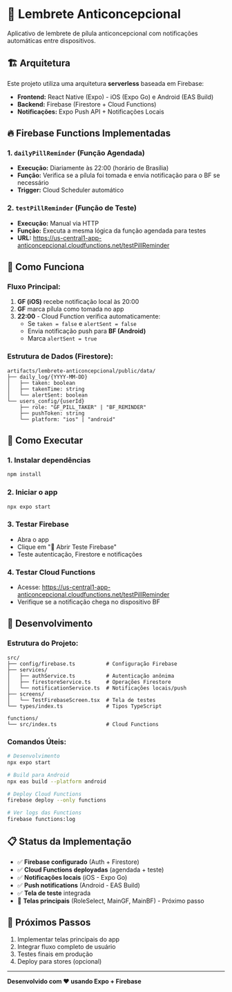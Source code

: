 # 💊 Lembrete Anticoncepcional

Aplicativo de lembrete de pílula anticoncepcional com notificações automáticas entre dispositivos.

## 🏗️ Arquitetura

Este projeto utiliza uma arquitetura **serverless** baseada em Firebase:

- **Frontend:** React Native (Expo) - iOS (Expo Go) e Android (EAS Build)
- **Backend:** Firebase (Firestore + Cloud Functions)
- **Notificações:** Expo Push API + Notificações Locais

## 🔥 Firebase Functions Implementadas

### 1. `dailyPillReminder` (Função Agendada)

- **Execução:** Diariamente às 22:00 (horário de Brasília)
- **Função:** Verifica se a pílula foi tomada e envia notificação para o BF se necessário
- **Trigger:** Cloud Scheduler automático

### 2. `testPillReminder` (Função de Teste)

- **Execução:** Manual via HTTP
- **Função:** Executa a mesma lógica da função agendada para testes
- **URL:** https://us-central1-app-anticoncepcional.cloudfunctions.net/testPillReminder

## 📱 Como Funciona

### Fluxo Principal:

1. **GF (iOS)** recebe notificação local às 20:00
2. **GF** marca pílula como tomada no app
3. **22:00** - Cloud Function verifica automaticamente:
   - Se `taken = false` e `alertSent = false`
   - Envia notificação push para **BF (Android)**
   - Marca `alertSent = true`

### Estrutura de Dados (Firestore):

```
artifacts/lembrete-anticoncepcional/public/data/
├── daily_log/{YYYY-MM-DD}
│   ├── taken: boolean
│   ├── takenTime: string
│   └── alertSent: boolean
└── users_config/{userId}
    ├── role: "GF_PILL_TAKER" | "BF_REMINDER"
    ├── pushToken: string
    └── platform: "ios" | "android"
```

## 🚀 Como Executar

### 1. Instalar dependências

```bash
npm install
```

### 2. Iniciar o app

```bash
npx expo start
```

### 3. Testar Firebase

- Abra o app
- Clique em "🧪 Abrir Teste Firebase"
- Teste autenticação, Firestore e notificações

### 4. Testar Cloud Functions

- Acesse: https://us-central1-app-anticoncepcional.cloudfunctions.net/testPillReminder
- Verifique se a notificação chega no dispositivo BF

## 🔧 Desenvolvimento

### Estrutura do Projeto:

```
src/
├── config/firebase.ts          # Configuração Firebase
├── services/
│   ├── authService.ts          # Autenticação anônima
│   ├── firestoreService.ts     # Operações Firestore
│   └── notificationService.ts  # Notificações locais/push
├── screens/
│   └── TestFirebaseScreen.tsx  # Tela de testes
└── types/index.ts              # Tipos TypeScript

functions/
└── src/index.ts                # Cloud Functions
```

### Comandos Úteis:

```bash
# Desenvolvimento
npx expo start

# Build para Android
npx eas build --platform android

# Deploy Cloud Functions
firebase deploy --only functions

# Ver logs das Functions
firebase functions:log
```

## 📋 Status da Implementação

- ✅ **Firebase configurado** (Auth + Firestore)
- ✅ **Cloud Functions deployadas** (agendada + teste)
- ✅ **Notificações locais** (iOS - Expo Go)
- ✅ **Push notifications** (Android - EAS Build)
- ✅ **Tela de teste** integrada
- 🔄 **Telas principais** (RoleSelect, MainGF, MainBF) - Próximo passo

## 🎯 Próximos Passos

1. Implementar telas principais do app
2. Integrar fluxo completo de usuário
3. Testes finais em produção
4. Deploy para stores (opcional)

---

**Desenvolvido com ❤️ usando Expo + Firebase**
